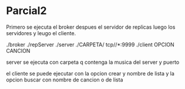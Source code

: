 Parcial2
========
Primero se  ejecuta el broker despues el servidor de replicas luego los servidores y leugo el cliente.

./broker
./repServer
./server ./CARPETA/ tcp//*:9999
./client OPCION CANCION

server se ejecuta con carpeta q contenga la musica del server y puerto

el cliente se puede ejecutar con la opcion crear y nombre de lista y la opcion buscar con nombre de cancion o de lista

